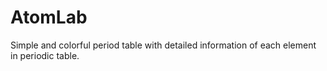 # AtomLab
Simple and colorful period table with detailed information of each element in periodic table.
